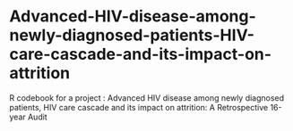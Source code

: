 # Advanced-HIV-disease-among-newly-diagnosed-patients-HIV-care-cascade-and-its-impact-on-attrition
R codebook for a project : Advanced HIV disease among newly diagnosed patients, HIV care cascade and its impact on attrition: A Retrospective 16-year Audit


